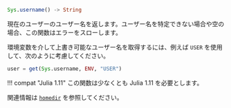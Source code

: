 ```julia
Sys.username() -> String
```

現在のユーザーのユーザー名を返します。ユーザー名を特定できない場合や空の場合、この関数はエラーをスローします。

環境変数を介して上書き可能なユーザー名を取得するには、例えば `USER` を使用して、次のように考慮してください。

```julia
user = get(Sys.username, ENV, "USER")
```

!!! compat "Julia 1.11"
    この関数は少なくとも Julia 1.11 を必要とします。


関連情報は [`homedir`](@ref) を参照してください。
